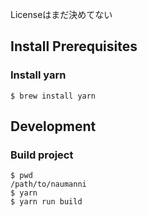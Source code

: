 Licenseはまだ決めてない

## Install Prerequisites

### Install yarn

```
$ brew install yarn
```

## Development

### Build project

```
$ pwd
/path/to/naumanni
$ yarn
$ yarn run build
```
